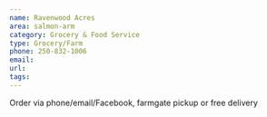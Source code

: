 ```yaml
---
name: Ravenwood Acres
area: salmon-arm
category: Grocery & Food Service
type: Grocery/Farm
phone: 250-832-1006
email: 
url: 
tags:
---
```


Order via phone/email/Facebook, farmgate pickup or free delivery 